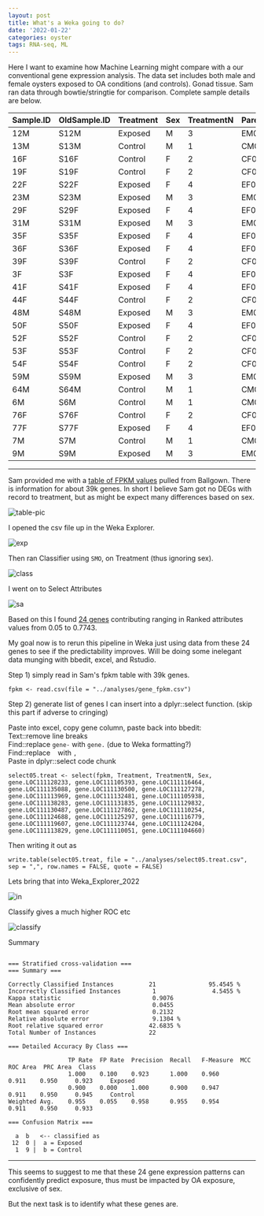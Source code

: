 ```yaml
---
layout: post
title: What's a Weka going to do?
date: '2022-01-22'
categories: oyster
tags: RNA-seq, ML
---
```


Here I want to examine how Machine Learning might compare with a our conventional gene expression analysis. The data set includes both male and female oysters exposed to OA conditions (and controls). Gonad tissue. Sam ran data through bowtie/stringtie for comparison. Complete sample details are below.

|Sample.ID|OldSample.ID|Treatment|Sex|TreatmentN|Parent.ID|
|---------|------------|---------|---|----------|---------|
|12M      |S12M        |Exposed  |M  |3         |EM05     |
|13M      |S13M        |Control  |M  |1         |CM04     |
|16F      |S16F        |Control  |F  |2         |CF05     |
|19F      |S19F        |Control  |F  |2         |CF08     |
|22F      |S22F        |Exposed  |F  |4         |EF02     |
|23M      |S23M        |Exposed  |M  |3         |EM04     |
|29F      |S29F        |Exposed  |F  |4         |EF07     |
|31M      |S31M        |Exposed  |M  |3         |EM06     |
|35F      |S35F        |Exposed  |F  |4         |EF08     |
|36F      |S36F        |Exposed  |F  |4         |EF05     |
|39F      |S39F        |Control  |F  |2         |CF06     |
|3F       |S3F         |Exposed  |F  |4         |EF06     |
|41F      |S41F        |Exposed  |F  |4         |EF03     |
|44F      |S44F        |Control  |F  |2         |CF03     |
|48M      |S48M        |Exposed  |M  |3         |EM03     |
|50F      |S50F        |Exposed  |F  |4         |EF01     |
|52F      |S52F        |Control  |F  |2         |CF07     |
|53F      |S53F        |Control  |F  |2         |CF02     |
|54F      |S54F        |Control  |F  |2         |CF01     |
|59M      |S59M        |Exposed  |M  |3         |EM01     |
|64M      |S64M        |Control  |M  |1         |CM05     |
|6M       |S6M         |Control  |M  |1         |CM02     |
|76F      |S76F        |Control  |F  |2         |CF04     |
|77F      |S77F        |Exposed  |F  |4         |EF04     |
|7M       |S7M         |Control  |M  |1         |CM01     |
|9M       |S9M         |Exposed  |M  |3         |EM02     |

---

Sam provided me with a [table of FPKM values](https://d.pr/f/7sitpg) pulled from Ballgown. There is information for about 39k genes.
In short I believe Sam got no DEGs with record to treatment, but as might be expect many differences based on sex.

![table-pic](http://gannet.fish.washington.edu/seashell/snaps/gene_fpkm_2022-01-22_13-43-01.png)

I opened the csv file up in the Weka Explorer.

![exp](http://gannet.fish.washington.edu/seashell/snaps/Weka_Explorer_2022-01-22_13-47-39.png)

Then ran Classifier using `SMO`, on Treatment (thus ignoring sex).

![class](http://gannet.fish.washington.edu/seashell/snaps/Weka_Explorer_2022-01-22_13-49-00.png)

I went on to Select Attributes

![sa](http://gannet.fish.washington.edu/seashell/snaps/Weka_Explorer_2022-01-22_13-51-52.png)


Based on this I found [24 genes](https://d.pr/n/3ZoHcL) contributing ranging in Ranked attributes values from 0.05 to 0.7743.

My goal now is to rerun this pipeline in Weka just using data from these 24 genes to see if the predictability improves. Will be doing some inelegant data munging with bbedit, excel, and Rstudio.

Step 1) simply read in Sam's fpkm table with 39k genes.

```
fpkm <- read.csv(file = "../analyses/gene_fpkm.csv")
```

Step 2) generate list of genes I can insert into a dplyr::select function. (skip this part if adverse to cringing)

Paste into excel, copy gene column, paste back into bbedit:    
Text::remove line breaks    
Find::replace `gene-` with `gene.` (due to Weka formatting?)  
Find::replace ` ` with `, `     
Paste in dplyr::select code chunk

```
select05.treat <- select(fpkm, Treatment, TreatmentN, Sex, gene.LOC111128233, gene.LOC111105393, gene.LOC111116464, gene.LOC111135088, gene.LOC111130500, gene.LOC111127278, gene.LOC111113969, gene.LOC111132481, gene.LOC111105938, gene.LOC111138283, gene.LOC111131835, gene.LOC111129832, gene.LOC111130487, gene.LOC111127862, gene.LOC111110254, gene.LOC111124688, gene.LOC111125297, gene.LOC111116779, gene.LOC111119607, gene.LOC111123744, gene.LOC111124204, gene.LOC111113829, gene.LOC111110051, gene.LOC111104660)
```

Then writing it out as
```
write.table(select05.treat, file = "../analyses/select05.treat.csv", sep = ",", row.names = FALSE, quote = FALSE)
```

Lets bring that into Weka_Explorer_2022

![in](http://gannet.fish.washington.edu/seashell/snaps/Weka_Explorer_2022-01-23_13-55-42.png)


Classify gives a much higher ROC etc

![classify](http://gannet.fish.washington.edu/seashell/snaps/Weka_Explorer_2022-01-23_13-56-28.png)

Summary
```

=== Stratified cross-validation ===
=== Summary ===

Correctly Classified Instances          21               95.4545 %
Incorrectly Classified Instances         1                4.5455 %
Kappa statistic                          0.9076
Mean absolute error                      0.0455
Root mean squared error                  0.2132
Relative absolute error                  9.1304 %
Root relative squared error             42.6835 %
Total Number of Instances               22     

=== Detailed Accuracy By Class ===

                 TP Rate  FP Rate  Precision  Recall   F-Measure  MCC      ROC Area  PRC Area  Class
                 1.000    0.100    0.923      1.000    0.960      0.911    0.950     0.923     Exposed
                 0.900    0.000    1.000      0.900    0.947      0.911    0.950     0.945     Control
Weighted Avg.    0.955    0.055    0.958      0.955    0.954      0.911    0.950     0.933     

=== Confusion Matrix ===

  a  b   <-- classified as
 12  0 |  a = Exposed
  1  9 |  b = Control
```

---

This seems to suggest to me that these 24 gene expression patterns can confidently predict exposure, thus must be impacted by OA exposure, exclusive of sex.

But the next task is to identify what these genes are. 
